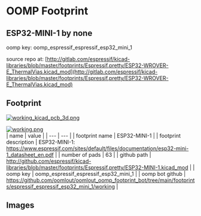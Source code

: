 # OOMP Footprint  
## ESP32-MINI-1  by none  
  
oomp key: oomp_espressif_espressif_esp32_mini_1  
  
source repo at: [http://gitlab.com/espressif/kicad-libraries/blob/master/footprints/Espressif.pretty/ESP32-WROVER-E_ThermalVias.kicad_mod](http://gitlab.com/espressif/kicad-libraries/blob/master/footprints/Espressif.pretty/ESP32-WROVER-E_ThermalVias.kicad_mod)  
## Footprint  
  
[![working_kicad_pcb_3d.png](working_kicad_pcb_3d_600.png)](working_kicad_pcb_3d.png)  
  
[![working.png](working_600.png)](working.png)  
| name | value | 
| --- | --- | 
| footprint name | ESP32-MINI-1 | 
| footprint description | ESP32-MINI-1: https://www.espressif.com/sites/default/files/documentation/esp32-mini-1_datasheet_en.pdf | 
| number of pads | 63 | 
| github path | http://github.com/espressif/kicad-libraries/blob/master/footprints/Espressif.pretty/ESP32-MINI-1.kicad_mod | 
| oomp key | oomp_espressif_espressif_esp32_mini_1 | 
| oomp bot github | https://github.com/oomlout/oomlout_oomp_footprint_bot/tree/main/footprints/espressif_espressif_esp32_mini_1/working | 
## Images  
